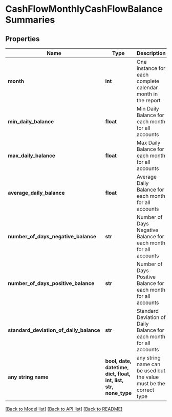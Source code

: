 # CashFlowMonthlyCashFlowBalanceSummaries


## Properties
Name | Type | Description | Notes
------------ | ------------- | ------------- | -------------
**month** | **int** | One instance for each complete calendar month in the report | 
**min_daily_balance** | **float** | Min Daily Balance for each month for all accounts | 
**max_daily_balance** | **float** | Max Daily Balance for each month for all accounts | 
**average_daily_balance** | **float** | Average Daily Balance for each month for all accounts | 
**number_of_days_negative_balance** | **str** | Number of Days Negative Balance for each month for all accounts | 
**number_of_days_positive_balance** | **str** | Number of Days Positive Balance for each month for all accounts | 
**standard_deviation_of_daily_balance** | **str** | Standard Deviation of Daily Balance for each month for all accounts | [optional] 
**any string name** | **bool, date, datetime, dict, float, int, list, str, none_type** | any string name can be used but the value must be the correct type | [optional]

[[Back to Model list]](../README.md#documentation-for-models) [[Back to API list]](../README.md#documentation-for-api-endpoints) [[Back to README]](../README.md)


